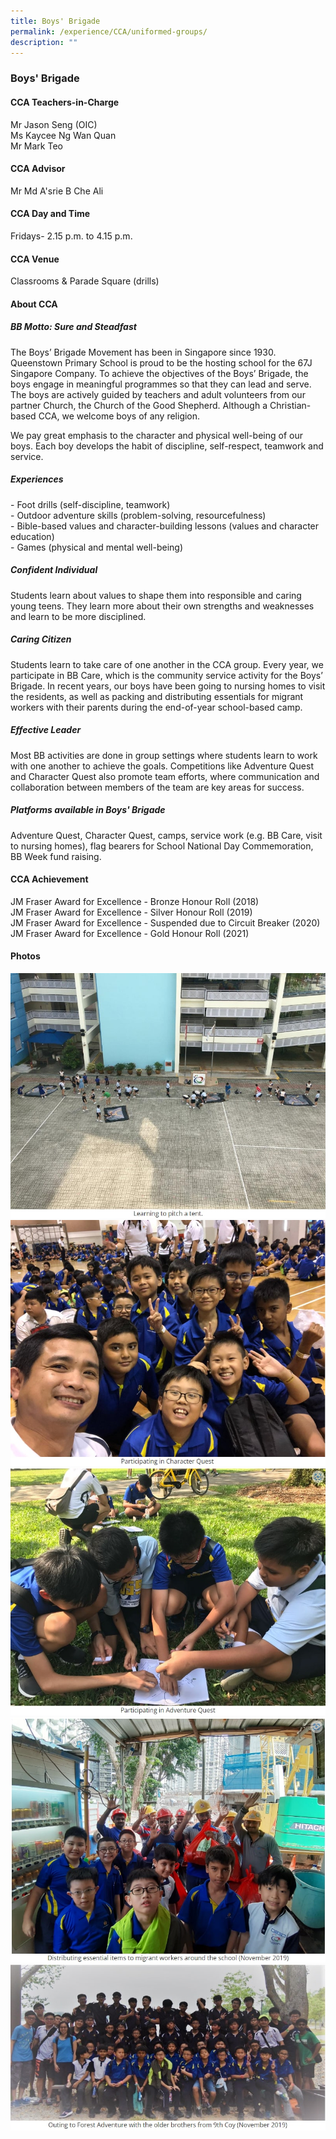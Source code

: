 ```yaml
---
title: Boys' Brigade
permalink: /experience/CCA/uniformed-groups/
description: ""
---
```

### **Boys' Brigade**

#### **CCA Teachers-in-Charge**
Mr Jason Seng (OIC)<br>
Ms Kaycee Ng Wan Quan<br>
Mr Mark Teo

#### **CCA Advisor**
Mr Md A'srie B Che Ali

#### **CCA Day and Time**
Fridays- 2.15 p.m. to 4.15 p.m.

#### **CCA Venue**
Classrooms & Parade Square (drills)

#### **About CCA**
##### **BB Motto: Sure and Steadfast**
The Boys’ Brigade Movement has been in Singapore since 1930. Queenstown Primary School is proud to be the hosting school for the 67J Singapore Company. To achieve the objectives of the Boys’ Brigade, the boys engage in meaningful programmes so that they can lead and serve. The boys are actively guided by teachers and adult volunteers from our partner Church, the Church of the Good Shepherd. Although a Christian-based CCA, we welcome boys of any religion.

We pay great emphasis to the character and physical well-being of our boys. Each boy develops the habit of discipline, self-respect, teamwork and service.

##### **Experiences**
\- Foot drills (self-discipline, teamwork)  
\- Outdoor adventure skills (problem-solving, resourcefulness)  
\- Bible-based values and character-building lessons (values and character education)  
\- Games (physical and mental well-being)

##### **Confident Individual**
Students learn about values to shape them into responsible and caring young teens. They learn more about their own strengths and weaknesses and learn to be more disciplined.

##### **Caring Citizen**
Students learn to take care of one another in the CCA group. Every year, we participate in BB Care, which is the community service activity for the Boys’ Brigade. In recent years, our boys have been going to nursing homes to visit the residents, as well as packing and distributing essentials for migrant workers with their parents during the end-of-year school-based camp.

##### **Effective Leader**
Most BB activities are done in group settings where students learn to work with one another to achieve the goals. Competitions like Adventure Quest and Character Quest also promote team efforts, where communication and collaboration between members of the team are key areas for success.

##### **Platforms available in Boys' Brigade**
Adventure Quest, Character Quest, camps, service work (e.g. BB Care, visit to nursing homes), flag bearers for School National Day Commemoration, BB Week fund raising.

#### **CCA Achievement**
JM Fraser Award for Excellence - Bronze Honour Roll (2018) <br>
JM Fraser Award for Excellence - Silver Honour Roll (2019)<br>
JM Fraser Award for Excellence - Suspended due to Circuit Breaker (2020)<br>
JM Fraser Award for Excellence - Gold Honour Roll (2021)

#### **Photos**

![](/images/bb%201.jpg)
![](/images/bb%202.jpg)
![](/images/bb%203.jpg)
![](/images/bb%204.jpg)
![](/images/bb%205.jpg)